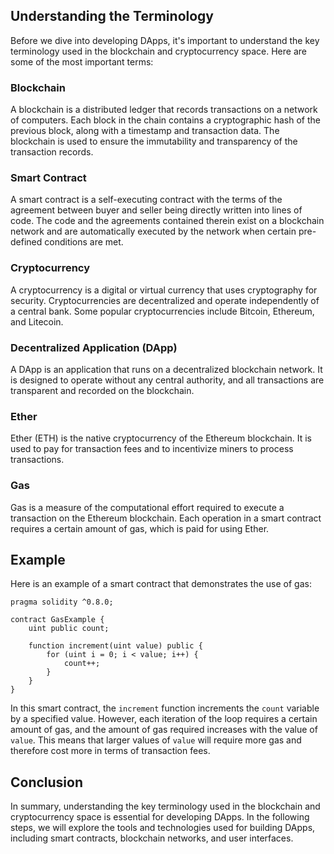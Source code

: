 ## Understanding the Terminology

Before we dive into developing DApps, it's important to understand the key terminology used in the blockchain and cryptocurrency space. Here are some of the most important terms:

### Blockchain

A blockchain is a distributed ledger that records transactions on a network of computers. Each block in the chain contains a cryptographic hash of the previous block, along with a timestamp and transaction data. The blockchain is used to ensure the immutability and transparency of the transaction records.

### Smart Contract

A smart contract is a self-executing contract with the terms of the agreement between buyer and seller being directly written into lines of code. The code and the agreements contained therein exist on a blockchain network and are automatically executed by the network when certain pre-defined conditions are met.

### Cryptocurrency

A cryptocurrency is a digital or virtual currency that uses cryptography for security. Cryptocurrencies are decentralized and operate independently of a central bank. Some popular cryptocurrencies include Bitcoin, Ethereum, and Litecoin.

### Decentralized Application (DApp)

A DApp is an application that runs on a decentralized blockchain network. It is designed to operate without any central authority, and all transactions are transparent and recorded on the blockchain.

### Ether

Ether (ETH) is the native cryptocurrency of the Ethereum blockchain. It is used to pay for transaction fees and to incentivize miners to process transactions.

### Gas

Gas is a measure of the computational effort required to execute a transaction on the Ethereum blockchain. Each operation in a smart contract requires a certain amount of gas, which is paid for using Ether.

## Example

Here is an example of a smart contract that demonstrates the use of gas:

```
pragma solidity ^0.8.0;

contract GasExample {
    uint public count;

    function increment(uint value) public {
        for (uint i = 0; i < value; i++) {
            count++;
        }
    }
}
```

In this smart contract, the `increment` function increments the `count` variable by a specified value. However, each iteration of the loop requires a certain amount of gas, and the amount of gas required increases with the value of `value`. This means that larger values of `value` will require more gas and therefore cost more in terms of transaction fees.

## Conclusion

In summary, understanding the key terminology used in the blockchain and cryptocurrency space is essential for developing DApps. In the following steps, we will explore the tools and technologies used for building DApps, including smart contracts, blockchain networks, and user interfaces.
